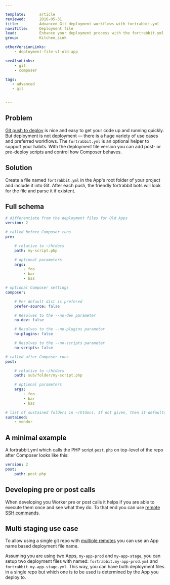 ```yaml
---

template:      article
reviewed:      2016-05-31
title:         Advanced Git deployment workflows with fortrabbit.yml
naviTitle:     Deployment file
lead:          Enhance your deployment process with the fortrabbit.yml deployment file.
group:         Kitchen_sink

otherVersionLinks:
    - deployment-file-v1-old-app

seeAlsoLinks:
    - git
    - composer

tags:
   - advanced
   - git


---
```


## Problem

[Git push to deploy](git) is nice and easy to get your code up and running quickly. But deployment is not deployment — there is a huge variety of use cases and preferred workflows. The `fortrabbit.yml` is an optional helper to support your habits. With the deployment file version you can add post- or pre-deploy scripts and control how Composer behaves.

## Solution

Create a file named `fortrabbit.yml` in the App's root folder of your project and include it into Git. After each push, the friendly fortrabbit bots will look for the file and parse it if existent.

## Full schema

```yml
# differentiate from the deployment files for Old Apps
version: 2

# called before Composer runs
pre:

    # relative to ~/htdocs
    path: my-script.php

    # optional parameters
    args:
        - foo
        - bar
        - baz

# optional Composer settings
composer:

    # Per default dist is prefered
    prefer-source: false

    # Resolves to the --no-dev parameter
    no-dev: false

    # Resolves to the --no-plugins parameter
    no-plugins: false

    # Resolves to the --no-scripts parameter
    no-scripts: false

# called after Composer runs
post:

    # relative to ~/htdocs
    path: sub/folder/my-script.php

    # optional parameters
    args:
        - foo
        - bar
        - baz

# list of sustained folders in ~/htdocs. If not given, then it defaults to the "vendor" folder
sustained:
    - vendor

```


## A minimal example

A fortrabbit.yml which calls the PHP script `post.php` on top-level of the repo after Composer looks like this:

```yml
version: 2
post:
    path: post.php

```

## Developing pre or post calls

When developing you Worker pre or post calls it helps if you are able to execute them once and see what they do. To that end you can use [remote SSH commands](/remote-ssh-execution).

## Multi staging use case

To allow using a single git repo with [multiple remotes](multi-staging) you can use an App name based deployment file name.

Assuming you are using two Apps, `my-app-prod` and `my-app-stage`, you can setup two deployment files with named: `fortrabbit.my-app-prod.yml` and `fortrabbit.my-app-stage.yml`. This way, you can have both deployment files in a single repo but which one is to be used is determined by the App you deploy to.
